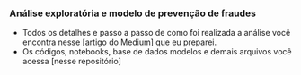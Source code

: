 ### Análise exploratória e modelo de prevenção de fraudes

* Todos os detalhes e passo a passo de como foi realizada a análise você encontra nesse [artigo do Medium] que eu preparei.
* Os códigos, notebooks, base de dados modelos e demais arquivos você acessa [nesse repositório]

